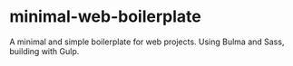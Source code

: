 # minimal-web-boilerplate
A minimal and simple boilerplate for web projects. Using Bulma and Sass, building with Gulp.
